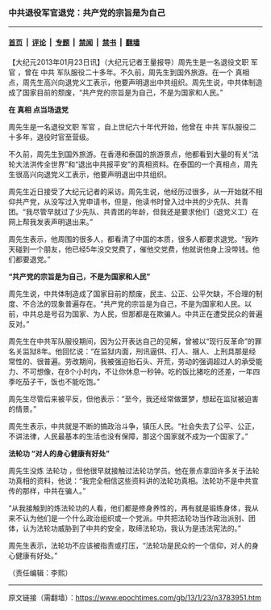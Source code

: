 ### 中共退役军官退党：共产党的宗旨是为自己

---

#### [首页](../../../..?n3783951) &nbsp;|&nbsp; [评论](../../../../../epoch-comment?n3783951) &nbsp;|&nbsp; [专题](../../../../../epoch-special?n3783951) &nbsp;|&nbsp; [禁闻](../../../../../epoch-news?n3783951) &nbsp;|&nbsp; [禁书](../../../../../books?n3783951) &nbsp;|&nbsp; [翻墙](https://github.com/gfw-breaker/nogfw/blob/master/README.md?n3783951)


<div class="post_content" id="artbody" itemprop="articleBody">
 <!-- article content begin -->
 <p>
  【大纪元2013年01月23日讯】（大纪元记者王量报导）周先生是一名退役文职
  <ok href="https://www.epochtimes.com/gb/tag/%E5%86%9B%E5%AE%98.html">
   军官
  </ok>
  ，曾在
  <ok href="https://www.epochtimes.com/gb/tag/%E4%B8%AD%E5%85%B1.html">
   中共
  </ok>
  军队服役二十多年。不久前，周先生到国外旅游。在一个
  <ok href="https://www.epochtimes.com/gb/tag/%E7%9C%9F%E7%9B%B8.html">
   真相
  </ok>
  点，周先生高兴向退党义工表示，他要声明退出中共组织。周先生说，中共体制造成了国家目前的颓废，“共产党的宗旨是为自己，不是为国家和人民。”
 </p>
 <p>
  <b>
   在
   <ok href="https://www.epochtimes.com/gb/tag/%E7%9C%9F%E7%9B%B8.html">
    真相
   </ok>
   点当场退党
  </b>
 </p>
 <p>
  周先生是一名退役文职
  <ok href="https://www.epochtimes.com/gb/tag/%E5%86%9B%E5%AE%98.html">
   军官
  </ok>
  ，自上世纪六十年代开始，他曾在
  <ok href="https://www.epochtimes.com/gb/tag/%E4%B8%AD%E5%85%B1.html">
   中共
  </ok>
  军队服役二十多年，退役时官至营级。
 </p>
 <p>
  不久前，周先生到国外旅游。在香港和泰国的旅游景点，他都看到大量的有关“法轮大法洪传全世界”和“退出中共报平安”的真相资料。在泰国的一个真相点，周先生很高兴向退党义工表示，他要声明退出中共组织。
 </p>
 <p>
  周先生近日接受了大纪元记者的采访。周先生说，他经历过很多，从一开始就不相仰共产党，从没写过入党申请书，但是，他读书时曾入过中共的少先队、共青团。“我尽管早就过了少先队、共青团的年龄，但我还是要求他们（退党义工）在网上帮我发表声明退出来。”
 </p>
 <p>
  周先生表示，他周围的很多人，都看清了中国的本质，很多人都要求退党。“我昨天碰到一个朋友，他已经5年没交党费了，催他交党费，他就说他身上没带钱。他们都要退党。”
 </p>
 <p>
  <b>
   “共产党的宗旨是为自己，不是为国家和人民”
  </b>
 </p>
 <p>
  周先生说，中共体制造成了国家目前的颓废，民主、公正、公平欠缺，不合理的制度、不合法的现象普遍存在。“共产党的宗旨是为自己，不是为国家和人民。以前，中共总是号召为国家、为人民，但那都是在欺骗人。中共正在遭受民众的普遍反对。”
 </p>
 <p>
  周先生在中共军队服役期间，因为公开表达自己的见解，曾被以“现行反革命”的罪名关监狱8年。他回忆说：“在监狱内面，刑讯逼供、打人、捆人、上刑具那是经常性的、很普遍。劳改期间，我被强迫抬石头、开荒，劳动的强调超过人的承受能力、不可想像，在8个小时内，不让你休息一秒钟。吃的饭比猪吃的还差，一年四季吃茄子干，饭也不能吃饱。”
 </p>
 <p>
  周先生尽管后来被平反，但他表示：“至今，我还经常做噩梦，想起在监狱被迫害的情景。”
 </p>
 <p>
  周先生表示，中共就是不断的搞政治斗争，镇压人民。“社会失去了公平、公正，不讲法律，人民最基本的生活也没有保障，那这个国家就不成为一个国家了。”
 </p>
 <p>
  <b>
   <ok href="https://www.epochtimes.com/gb/tag/%E6%B3%95%E8%BD%AE%E5%8A%9F.html">
    法轮功
   </ok>
   “对人的身心健康有好处”
  </b>
 </p>
 <p>
  周先生没炼
  <ok href="https://www.epochtimes.com/gb/tag/%E6%B3%95%E8%BD%AE%E5%8A%9F.html">
   法轮功
  </ok>
  ，但他很早就接触过法轮功学员。他在景点拿回许多关于法轮功真相的资料，他说：“我完全相信这些资料讲的法轮功真相。法轮功不是中共宣传的那样，中共在骗人。”
 </p>
 <p>
  “从我接触到的炼法轮功的人看，他们都是修身养性的，再有就是锻练身体，我从来不认为他们是一个什么政治组织或一个党派。中共把法轮功当作政治派别、团体，认为法轮功威胁到了中共的安全，取缔法轮功，我认为是违法宪法的。”
 </p>
 <p>
  周先生表示，法轮功不应该被指责或打压，“法轮功是民众的一个信仰，对人的身心健康有好处。”
 </p>
 <p>
  （责任编辑：李熙）
 </p>
 <p>
  <!-- article content end -->
  <div id="below_article_ad">
  </div>
 </p>
</div>


---

原文链接（需翻墙）：https://www.epochtimes.com/gb/13/1/23/n3783951.htm